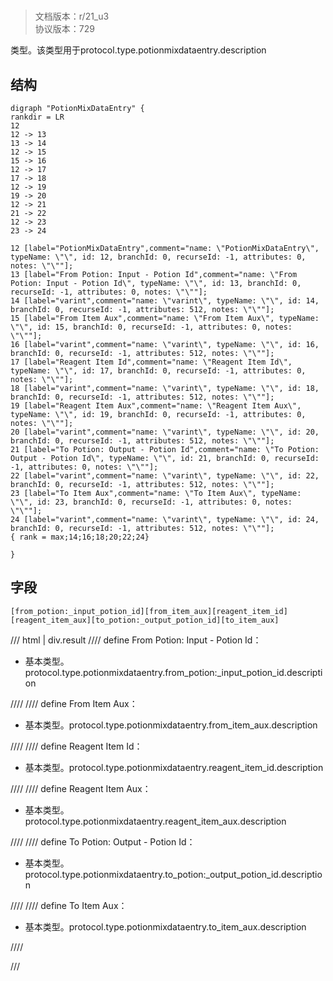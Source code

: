 # <!-- md:samp PotionMixDataEntry -->

> 文档版本：r/21_u3<br/>协议版本：729

<!-- md:samp PotionMixDataEntry -->类型。该类型用于protocol.type.potionmixdataentry.description

## 结构

```viz
digraph "PotionMixDataEntry" {
rankdir = LR
12
12 -> 13
13 -> 14
12 -> 15
15 -> 16
12 -> 17
17 -> 18
12 -> 19
19 -> 20
12 -> 21
21 -> 22
12 -> 23
23 -> 24

12 [label="PotionMixDataEntry",comment="name: \"PotionMixDataEntry\", typeName: \"\", id: 12, branchId: 0, recurseId: -1, attributes: 0, notes: \"\""];
13 [label="From Potion: Input - Potion Id",comment="name: \"From Potion: Input - Potion Id\", typeName: \"\", id: 13, branchId: 0, recurseId: -1, attributes: 0, notes: \"\""];
14 [label="varint",comment="name: \"varint\", typeName: \"\", id: 14, branchId: 0, recurseId: -1, attributes: 512, notes: \"\""];
15 [label="From Item Aux",comment="name: \"From Item Aux\", typeName: \"\", id: 15, branchId: 0, recurseId: -1, attributes: 0, notes: \"\""];
16 [label="varint",comment="name: \"varint\", typeName: \"\", id: 16, branchId: 0, recurseId: -1, attributes: 512, notes: \"\""];
17 [label="Reagent Item Id",comment="name: \"Reagent Item Id\", typeName: \"\", id: 17, branchId: 0, recurseId: -1, attributes: 0, notes: \"\""];
18 [label="varint",comment="name: \"varint\", typeName: \"\", id: 18, branchId: 0, recurseId: -1, attributes: 512, notes: \"\""];
19 [label="Reagent Item Aux",comment="name: \"Reagent Item Aux\", typeName: \"\", id: 19, branchId: 0, recurseId: -1, attributes: 0, notes: \"\""];
20 [label="varint",comment="name: \"varint\", typeName: \"\", id: 20, branchId: 0, recurseId: -1, attributes: 512, notes: \"\""];
21 [label="To Potion: Output - Potion Id",comment="name: \"To Potion: Output - Potion Id\", typeName: \"\", id: 21, branchId: 0, recurseId: -1, attributes: 0, notes: \"\""];
22 [label="varint",comment="name: \"varint\", typeName: \"\", id: 22, branchId: 0, recurseId: -1, attributes: 512, notes: \"\""];
23 [label="To Item Aux",comment="name: \"To Item Aux\", typeName: \"\", id: 23, branchId: 0, recurseId: -1, attributes: 0, notes: \"\""];
24 [label="varint",comment="name: \"varint\", typeName: \"\", id: 24, branchId: 0, recurseId: -1, attributes: 512, notes: \"\""];
{ rank = max;14;16;18;20;22;24}

}

```

## 字段

```title='PotionMixDataEntry'
[from_potion:_input_potion_id][from_item_aux][reagent_item_id][reagent_item_aux][to_potion:_output_potion_id][to_item_aux]
```

/// html | div.result
//// define
From Potion: Input - Potion Id：<!-- md:samp varint -->

- 基本类型。protocol.type.potionmixdataentry.from_potion:_input_potion_id.description


////
//// define
From Item Aux：<!-- md:samp varint -->

- 基本类型。protocol.type.potionmixdataentry.from_item_aux.description


////
//// define
Reagent Item Id：<!-- md:samp varint -->

- 基本类型。protocol.type.potionmixdataentry.reagent_item_id.description


////
//// define
Reagent Item Aux：<!-- md:samp varint -->

- 基本类型。protocol.type.potionmixdataentry.reagent_item_aux.description


////
//// define
To Potion: Output - Potion Id：<!-- md:samp varint -->

- 基本类型。protocol.type.potionmixdataentry.to_potion:_output_potion_id.description


////
//// define
To Item Aux：<!-- md:samp varint -->

- 基本类型。protocol.type.potionmixdataentry.to_item_aux.description


////

///


